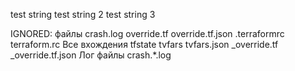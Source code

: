test string
test string 2
test string 3

IGNORED:
файлы  crash.log override.tf override.tf.json .terraformrc terraform.rc
Все вхождения tfstate tvfars tvfars.json _override.tf _override.tf.json 
Лог файлы crash.*.log
 
